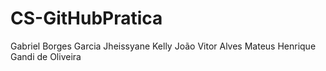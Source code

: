 # CS-GitHubPratica

Gabriel Borges Garcia
Jheissyane Kelly
João Vitor Alves 
Mateus Henrique Gandi de Oliveira
